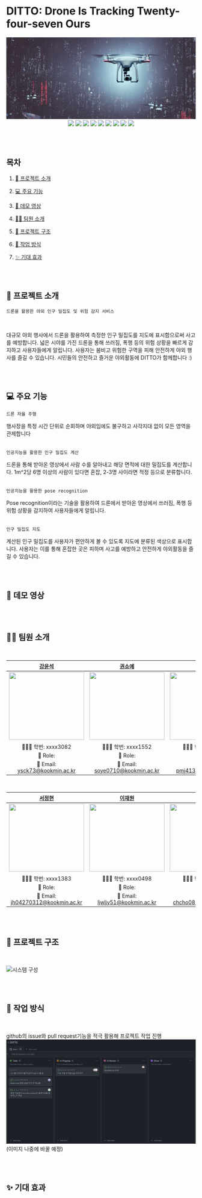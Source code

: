 # DITTO: Drone Is Tracking Twenty-four-seven Ours

<img alt="main_img" src="img/drone.png">

<div align=center>
  <img src="https://img.shields.io/badge/pytorch-FF4154?style=for-the-badge&logo=pytorch&logoColor=white">
  <img src="https://img.shields.io/badge/YOLO-F7DF1E?style=for-the-badge&logo=yolo&logoColor=black">
  <img src="https://img.shields.io/badge/html5-E34F26?style=for-the-badge&logo=html5&logoColor=white">
  <img src="https://img.shields.io/badge/css-1572B6?style=for-the-badge&logo=css3&logoColor=white">
  <img src="https://img.shields.io/badge/Django-00C7B7?style=for-the-badge&logo=Django&logoColor=white">
  <img src="https://img.shields.io/badge/Javascript-F7DF1E?style=for-the-badge&logo=javascript&logoColor=black">
  <img src="https://img.shields.io/badge/React-61DAFB?style=for-the-badge&logo=react&logoColor=black">
  <img src="https://img.shields.io/badge/styled components-DB7093?style=for-the-badge&logo=styled-components&logoColor=white"/>
  <img src="https://img.shields.io/badge/github-181717?style=for-the-badge&logo=github&logoColor=white">
</div>

<br/><br/>

## 목차

1. [🤖 프로젝트 소개](#-프로젝트-소개)

2. [💻 주요 기능](#-주요-기능)

3. [🎥 데모 영상](#-데모-영상)

4. [💁🏻 팀원 소개](#-팀원-소개)

5. [🎨 프로젝트 구조](#-프로젝트-구조)

6. [🔨 작업 방식](#-작업-방식)

7. [✨ 기대 효과](#-기대-효과)

<br/><br/>

## 🤖 프로젝트 소개

<code>드론을 활용한 야외 인구 밀집도 및 위험 감지 서비스</code>

<br/>

대규모 야외 행사에서 드론을 활용하여 측정한 인구 밀집도를 지도에 표시함으로써 사고를 예방합니다. 넓은 시야를 가진 드론을 통해 쓰러짐, 폭행 등의 위험 상황을 빠르게 감지하고 사용자들에게 알립니다. 사용자는 붐비고 위험한 구역을 피해 안전하게 야외 행사를 즐길 수 있습니다. 시민들의 안전하고 즐거운 야외활동에 DITTO가 함께합니다 :) 

<br/><br/>

## 💻 주요 기능

 <code>드론 자율 주행 </code>
 <br/>

 행사장을 특정 시간 단위로 순회하며 야외임에도 불구하고 사각지대 없이 모든 영역을 관제합니다
 <br/>
 <br/>

 <code>인공지능을 활용한 인구 밀집도 계산</code>
 <br/>

 드론을 통해 받아온 영상에서 사람 수를 알아내고 해당 면적에 대한 밀집도를 계산합니다. 1m^2당 6명 이상의 사람이 있다면 혼잡, 2-3명 사이라면 적정 등으로 분류합니다. 
 <br/>
 <br/>

 <code>인공지능을 활용한 pose recognition </code>
 <br/>

 Pose recognition이라는 기술을 활용하여 드론에서 받아온 영상에서 쓰러짐, 폭행 등 위험 상황을 감지하여 사용자들에게 알립니다.
 <br/>
 <br/>

 <code>인구 밀집도 지도 </code>
 <br/>

 계산된 인구 밀집도를 사용자가 편안하게 볼 수 있도록 지도에 분류된 색상으로 표시합니다. 사용자는 이를 통해 혼잡한 곳은 피하며 사고를 예방하고 안전하게 야외활동을 즐길 수 있습니다.  

<br/><br/>

## 🎥 데모 영상

<br/><br/>

## 💁🏻 팀원 소개

<br/>

|                                                       [강윤석](https://github.com/YunSeok-Kang)                                                      |                                                      [권소예](https://github.com/soyekwon)                                                     |                                                       [박민준](https://github.com/mjun4138)                                                    |
| :--------------------------------------------------------------------------------------------------------------: | :--------------------------------------------------------------------------------------------------------------: | :--------------------------------------------------------------------------------------------------------------: |
| <img src="https://avatars.githubusercontent.com/u/35187793?v=4" width="200" height="180"> | <img src="https://avatars.githubusercontent.com/u/35187793?v=4" width="200" height="180">| <img src="https://avatars.githubusercontent.com/u/35187793?v=4" width="200" height="180"> |
|                                                🧑🏻‍💻 학번: xxxx3082                                                 |                                                👩🏻‍💻 학번: xxxx1552                                                 |                                                👩🏻‍💻 학번: xxxx1611                                                 |
|                                      📌 Role:                                      |                                       📌 Role:                                         |                                       📌 Role:                                         |
|                                             📧 Email: ysck73@kookmin.ac.kr                                           |                                             📧 Email: soye0710@kookmin.ac.kr                                          |                                             📧 Email: pmj4138@kookmin.ac.kr                                          |

<br/>

|                                                       [서정현](https://github.com/junghyeon0427)                                                      |                                                      [이재원](https://github.com/ljwljy51)                                                    |                                                       [조현아](https://github.com/hacho08)                                                 |
| :--------------------------------------------------------------------------------------------------------------: | :--------------------------------------------------------------------------------------------------------------: | :--------------------------------------------------------------------------------------------------------------: |
| <img src="https://avatars.githubusercontent.com/u/35187793?v=4"  width="200" height="180"> | <img src="https://avatars.githubusercontent.com/u/35187793?v=4"  width="200" height="180">| <img src="https://avatars.githubusercontent.com/u/35187793?v=4"  width="200" height="180"> |
|                                                🧑🏻‍💻 학번: xxxx1383                                                 |                                                👩🏻‍💻 학번: xxxx0498                                                 |                                                👩🏻‍💻 학번: xxxx2912                                                 |
|                                      📌 Role:                                      |                                       📌 Role:                                         |                                       📌 Role:                                         |
|                                             📧 Email: jh04270312@kookmin.ac.kr                                          |                                             📧 Email: ljwljy51@kookmin.ac.kr                                          |                                             📧 Email:  chcho0819@kookmin.ac.kr                                          |


<br/><br/>

## 🎨 프로젝트 구조 

<br/>

![시스템 구성](https://user-images.githubusercontent.com/16894765/224232236-19a1d09d-2df2-4218-801f-59e5647a8385.jpeg)

<br/><br/>

## 🔨 작업 방식

<br/>

github의 issue와 pull request기능을 적극 활용해 프로젝트 작업 진행 
<img src="img/github_project.jpg">
(이미지 나중에 바꿀 예정)

<br/><br/>

## ✨ 기대 효과